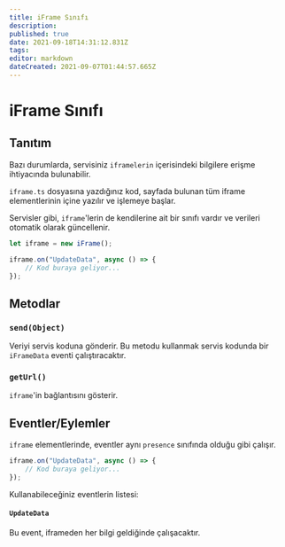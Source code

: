 ```yaml
---
title: iFrame Sınıfı
description:
published: true
date: 2021-09-18T14:31:12.831Z
tags:
editor: markdown
dateCreated: 2021-09-07T01:44:57.665Z
---
```


# iFrame Sınıfı

## Tanıtım

Bazı durumlarda, servisiniz `iframelerin` içerisindeki bilgilere erişme ihtiyacında bulunabilir.

`iframe.ts` dosyasına yazdığınız kod, sayfada bulunan tüm iframe elementlerinin içine yazılır ve işlemeye başlar.

Servisler gibi, `iframe`'lerin de kendilerine ait bir sınıfı vardır ve verileri otomatik olarak güncellenir.

```ts
let iframe = new iFrame();

iframe.on("UpdateData", async () => {
    // Kod buraya geliyor...
});
```

## Metodlar

### `send(Object)`
Veriyi servis koduna gönderir. Bu metodu kullanmak servis kodunda bir `iFrameData` eventi çalıştıracaktır.

### `getUrl()`
`iframe`'in bağlantısını gösterir.

## Eventler/Eylemler
`iframe` elementlerinde, eventler aynı `presence` sınıfında olduğu gibi çalışır.

```ts
iframe.on("UpdateData", async () => {
    // Kod buraya geliyor...
});
```

Kullanabileceğiniz eventlerin listesi:

#### `UpdateData`

Bu event, iframeden her bilgi geldiğinde çalışacaktır.
